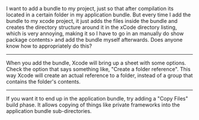 I want to add a bundle to my project, just so that after compilation its located in a certain folder in my application bundle.  But every time I add the bundle to my xcode project, it just adds the files inside the bundle and creates the directory structure around it in the xCode directory listing, which is very annoying, making it so I have to go in an manually do show package contents> and add the bundle myself afterwards.  Does anyone know how to appropriately do this?

----

When you add the bundle, Xcode will bring up a sheet with some options. Check the option that says something like, "Create a folder reference". This way Xcode will create an actual reference to a folder, instead of a group that contains the folder's contents.

----

If you want it to end up in the application bundle, try adding a "Copy Files" build phase.  It allows copying of things like private frameworks into the application bundle sub-directories.
